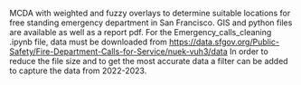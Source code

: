 MCDA with weighted and fuzzy overlays to determine suitable locations for free standing emergency department in San Francisco. GIS and python files are available as well as a report pdf.
For the Emergency_calls_cleaning .ipynb file, data must be downloaded from https://data.sfgov.org/Public-Safety/Fire-Department-Calls-for-Service/nuek-vuh3/data
In order to reduce the file size and to get the most accurate data a filter can be added to capture the data from 2022-2023.
